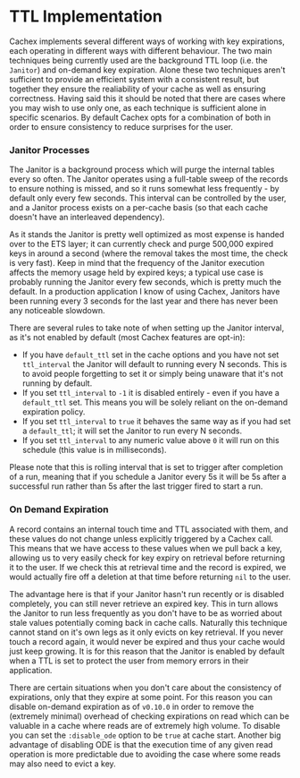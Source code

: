# TTL Implementation

Cachex implements several different ways of working with key expirations, each operating in different ways with different behaviour. The two main techniques being currently used are the background TTL loop (i.e. the `Janitor`) and on-demand key expiration. Alone these two techniques aren't sufficient to provide an efficient system with a consistent result, but together they ensure the realiability of your cache as well as ensuring correctness. Having said this it should be noted that there are cases where you may wish to use only one, as each technique is sufficient alone in specific scenarios. By default Cachex opts for a combination of both in order to ensure consistency to reduce surprises for the user.

### Janitor Processes

The Janitor is a background process which will purge the internal tables every so often. The Janitor operates using a full-table sweep of the records to ensure nothing is missed, and so it runs somewhat less frequently - by default only every few seconds. This interval can be controlled by the user, and a Janitor process exists on a per-cache basis (so that each cache doesn't have an interleaved dependency).

As it stands the Janitor is pretty well optimized as most expense is handed over to the ETS layer; it can currently check and purge 500,000 expired keys in around a second (where the removal takes the most time, the check is very fast). Keep in mind that the frequency of the Janitor execution affects the memory usage held by expired keys; a typical use case is probably running the Janitor every few seconds, which is pretty much the default. In a production application I know of using Cachex, Janitors have been running every 3 seconds for the last year and there has never been any noticeable slowdown.

There are several rules to take note of when setting up the Janitor interval, as it's not enabled by default (most Cachex features are opt-in):

- If you have `default_ttl` set in the cache options and you have not set `ttl_interval` the Janitor will default to running every N seconds. This is to avoid people forgetting to set it or simply being unaware that it's not running by default.
- If you set `ttl_interval` to `-1` it is disabled entirely - even if you have a `default_ttl` set. This means you will be solely reliant on the on-demand expiration policy.
- If you set `ttl_interval` to `true` it behaves the same way as if you had set a `default_ttl`; it will set the Janitor to run every N seconds.
- If you set `ttl_interval` to any numeric value above `0` it will run on this schedule (this value is in milliseconds).

Please note that this is rolling interval that is set to trigger after completion of a run, meaning that if you schedule a Janitor every 5s it will be 5s after a successful run rather than 5s after the last trigger fired to start a run.

### On Demand Expiration

A record contains an internal touch time and TTL associated with them, and these values do not change unless explicitly triggered by a Cachex call. This means that we have access to these values when we pull back a key, allowing us to very easily check for key expiry on retrieval before returning it to the user. If we check this at retrieval time and the record is expired, we would actually fire off a deletion at that time before returning `nil` to the user.

The advantage here is that if your Janitor hasn't run recently or is disabled completely, you can still never retrieve an expired key. This in turn allows the Janitor to run less frequently as you don't have to be as worried about stale values potentially coming back in cache calls. Naturally this technique cannot stand on it's own legs as it only evicts on key retrieval. If you never touch a record again, it would never be expired and thus your cache would just keep growing. It is for this reason that the Janitor is enabled by default when a TTL is set to protect the user from memory errors in their application.

There are certain situations when you don't care about the consistency of expirations, only that they expire at some point. For this reason you can disable on-demand expiration as of `v0.10.0` in order to remove the (extremely minimal) overhead of checking expirations on read which can be valuable in a cache where reads are of extremely high volume. To disable you can set the `:disable_ode` option to be `true` at cache start. Another big advantage of disabling ODE is that the execution time of any given read operation is more predictable due to avoiding the case where some reads may also need to evict a key.
